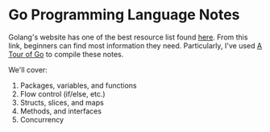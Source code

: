 # Go Programming Language Notes

Golang's website has one of the best resource list found [here](https://golang.org/doc/). From this link, beginners can find most information they need. Particularly, I've used [A Tour of Go](https://tour.golang.org/welcome/1) to compile these notes.

We'll cover:

1. Packages, variables, and functions
2. Flow control (if/else, etc.)
3. Structs, slices, and maps
4. Methods, and interfaces
5. Concurrency
